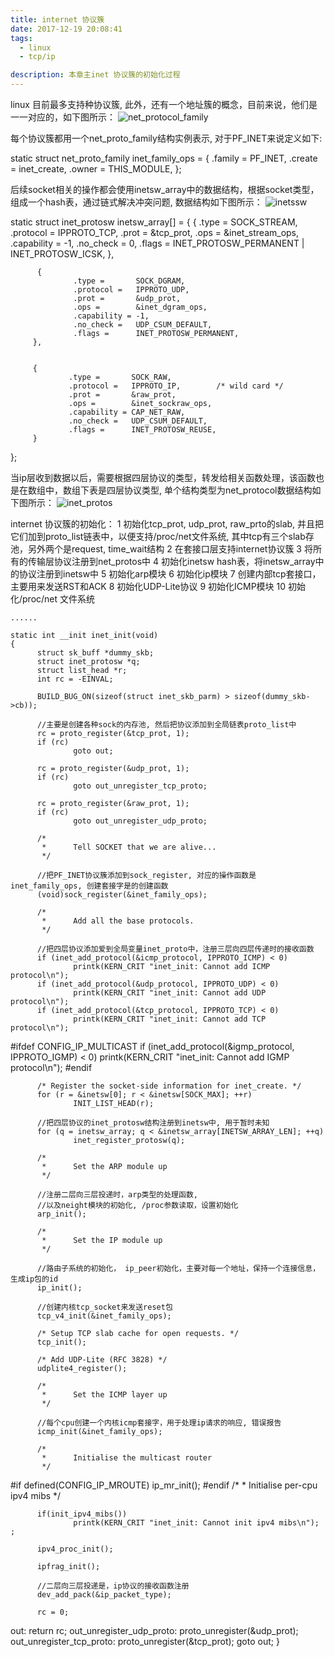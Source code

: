 ```yaml
---
title: internet 协议簇
date: 2017-12-19 20:08:41
tags:
  - linux
  - tcp/ip

description: 本章主inet 协议簇的初始化过程
---
```

   linux 目前最多支持种协议簇, 此外，还有一个地址簇的概念，目前来说，他们是一一对应的，如下图所示：
   ![net_protocol_family](2017-12-19-net-protocol-family/protocol_family.png)

   每个协议簇都用一个net_proto_family结构实例表示, 对于PF_INET来说定义如下:

   static struct net_proto_family inet_family_ops = {
        .family = PF_INET,
        .create = inet_create,
        .owner  = THIS_MODULE,
   };

  后续socket相关的操作都会使用inetsw_array中的数据结构，根据socket类型，组成一个hash表，通过链式解决冲突问题, 数据结构如下图所示：
   ![inetssw](2017-12-19-net-protocol-family/inetsw.png)
    
  static struct inet_protosw inetsw_array[] =
  {
          {
                  .type =       SOCK_STREAM,
                  .protocol =   IPPROTO_TCP,
                  .prot =       &tcp_prot,
                  .ops =        &inet_stream_ops,
                  .capability = -1,
                  .no_check =   0,
                  .flags =      INET_PROTOSW_PERMANENT |
                                INET_PROTOSW_ICSK,
          },

          {
                  .type =       SOCK_DGRAM,
                  .protocol =   IPPROTO_UDP,
                  .prot =       &udp_prot,
                  .ops =        &inet_dgram_ops,
                  .capability = -1,
                  .no_check =   UDP_CSUM_DEFAULT,
                  .flags =      INET_PROTOSW_PERMANENT,
         },


         {
                 .type =       SOCK_RAW,
                 .protocol =   IPPROTO_IP,        /* wild card */
                 .prot =       &raw_prot,
                 .ops =        &inet_sockraw_ops,
                 .capability = CAP_NET_RAW,
                 .no_check =   UDP_CSUM_DEFAULT,
                 .flags =      INET_PROTOSW_REUSE,
         }
  }; 

  当ip层收到数据以后，需要根据四层协议的类型，转发给相关函数处理，该函数也是在数组中，数组下表是四层协议类型, 单个结构类型为net_protocol数据结构如下图所示：
   ![inet_protos](2017-12-19-net-protocol-family/inet_protos.png)

  internet 协议簇的初始化：
    1 初始化tcp_prot, udp_prot, raw_prto的slab, 并且把它们加到proto_list链表中，以便支持/proc/net文件系统, 其中tcp有三个slab存池，另外两个是request, time_wait结构
    2 在套接口层支持internet协议簇
    3 将所有的传输层协议注册到net_protos中
    4 初始化inetsw hash表，将inetsw_array中的协议注册到inetsw中
    5 初始化arp模块
    6 初始化ip模块
    7 创建内部tcp套接口， 主要用来发送RST和ACK
    8 初始化UDP-Lite协议
    9 初始化ICMP模块
    10 初始化/proc/net 文件系统

    ......

    static int __init inet_init(void)
    {
          struct sk_buff *dummy_skb;
          struct inet_protosw *q;
          struct list_head *r;
          int rc = -EINVAL;

          BUILD_BUG_ON(sizeof(struct inet_skb_parm) > sizeof(dummy_skb->cb));

          //主要是创建各种sock的内存池, 然后把协议添加到全局链表proto_list中
          rc = proto_register(&tcp_prot, 1);
          if (rc)
                  goto out;

          rc = proto_register(&udp_prot, 1);
          if (rc)
                  goto out_unregister_tcp_proto;

          rc = proto_register(&raw_prot, 1);
          if (rc)
                  goto out_unregister_udp_proto;

          /*
           *      Tell SOCKET that we are alive...
           */

          //把PF_INET协议簇添加到sock_register, 对应的操作函数是inet_family_ops, 创建套接字是的创建函数
          (void)sock_register(&inet_family_ops);

          /*
           *      Add all the base protocols.
           */

          //把四层协议添加爱到全局变量inet_proto中，注册三层向四层传递时的接收函数
          if (inet_add_protocol(&icmp_protocol, IPPROTO_ICMP) < 0)
                  printk(KERN_CRIT "inet_init: Cannot add ICMP protocol\n");
          if (inet_add_protocol(&udp_protocol, IPPROTO_UDP) < 0)
                  printk(KERN_CRIT "inet_init: Cannot add UDP protocol\n");
          if (inet_add_protocol(&tcp_protocol, IPPROTO_TCP) < 0)
                  printk(KERN_CRIT "inet_init: Cannot add TCP protocol\n");
#ifdef CONFIG_IP_MULTICAST
          if (inet_add_protocol(&igmp_protocol, IPPROTO_IGMP) < 0)
                  printk(KERN_CRIT "inet_init: Cannot add IGMP protocol\n");
#endif

          /* Register the socket-side information for inet_create. */
          for (r = &inetsw[0]; r < &inetsw[SOCK_MAX]; ++r)
                  INIT_LIST_HEAD(r);

          //把四层协议的inet_protosw结构注册到inetsw中, 用于暂时未知
          for (q = inetsw_array; q < &inetsw_array[INETSW_ARRAY_LEN]; ++q)
                  inet_register_protosw(q);

          /*
           *      Set the ARP module up
           */

          //注册二层向三层投递时，arp类型的处理函数, 
          //以及neight模块的初始化, /proc参数读取，设置初始化
          arp_init();

          /*
           *      Set the IP module up
           */

          //路由子系统的初始化， ip_peer初始化，主要对每一个地址，保持一个连接信息，生成ip包的id
          ip_init();

          //创建内核tcp_socket来发送reset包
          tcp_v4_init(&inet_family_ops);

          /* Setup TCP slab cache for open requests. */
          tcp_init();

          /* Add UDP-Lite (RFC 3828) */
          udplite4_register();

          /*
           *      Set the ICMP layer up
           */

          //每个cpu创建一个内核icmp套接字，用于处理ip请求的响应, 错误报告
          icmp_init(&inet_family_ops);

          /*
           *      Initialise the multicast router
           */
#if defined(CONFIG_IP_MROUTE)
          ip_mr_init();
#endif
   /*
           *      Initialise per-cpu ipv4 mibs
           */

          if(init_ipv4_mibs())
                  printk(KERN_CRIT "inet_init: Cannot init ipv4 mibs\n"); ;

          ipv4_proc_init();

          ipfrag_init();

          //二层向三层投递是，ip协议的接收函数注册
          dev_add_pack(&ip_packet_type);

          rc = 0;
  out:
          return rc;
  out_unregister_udp_proto:
          proto_unregister(&udp_prot);
  out_unregister_tcp_proto:
          proto_unregister(&tcp_prot);
          goto out;
    }

